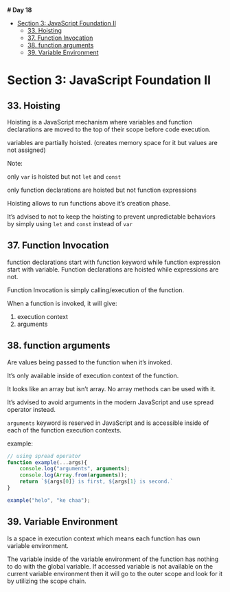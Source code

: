 **# Day 18**

- [Section 3: JavaScript Foundation II](#section-3-javascript-foundation-ii)
  - [33. Hoisting](#33-hoisting)
  - [37. Function Invocation](#37-function-invocation)
  - [38. function arguments](#38-function-arguments)
  - [39. Variable Environment](#39-variable-environment)

# Section 3: JavaScript Foundation II

## 33. Hoisting

Hoisting is a JavaScript mechanism where variables and function declarations are moved to the top of their scope before code execution.

variables are partially hoisted. (creates memory space for it but values are not assigned)

Note:

only `var` is hoisted but not `let` and `const`

only function declarations are hoisted but not function expressions

Hoisting allows to run functions above it’s creation phase.

It’s advised to not to keep the hoisting to prevent unpredictable behaviors by simply using `let` and `const` instead of `var`

## 37. Function Invocation

function declarations start with function keyword while function expression start with variable. Function declarations are hoisted while expressions are not.

Function Invocation is simply calling/execution of the function.

When a function is invoked, it will give:

1. execution context
2. arguments

## 38. function arguments

Are values being passed to the function when it’s invoked.

It’s only available inside of execution context of the function.

It looks like an array but isn’t array. No array methods can be used with it.

It’s advised to avoid arguments in the modern JavaScript and use spread operator instead.

`arguments` keyword is reserved in JavaScript and is accessible inside of each of the function execution contexts.

example:

```jsx
// using spread operator
function example(...args){
	console.log("arguments", arguments);
	console.log(Array.from(arguments));
	return `${args[0]} is first, ${args[1} is second.`
}

example("helo", "ke chaa");

```

## 39. Variable Environment

Is a space in execution context which means each function has own variable environment.

The variable inside of the variable environment of the function has nothing to do with the global variable.
If accessed variable is not available on the current variable environment then it will go to the outer scope and look for it by utilizing the scope chain.
